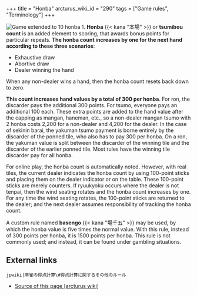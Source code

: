 +++
title = "Honba"
arcturus_wiki_id = "290"
tags = ["Game rules", "Terminology"]
+++

![Game extended to 10 honba [1](http://tenhou.net/0/?log=2014010103gm-00a9-0000-ca27a20c&tw=2&ts=9).](Honba_10.png "Game extended to 10 honba 1.")
**Honba** {{< kana "本場" >}} or **tsumibou count** is an added element to scoring, that awards
bonus points for particular repeats. **The honba count increases by one for the next hand according
to these three scenarios**:

- Exhaustive draw
- Abortive draw
- Dealer winning the hand

When any non-dealer wins a hand, then the honba count resets back down to zero.

**This count increases hand values by a total of 300 per honba**. For ron, the discarder pays the
additional 300 points. For tsumo, everyone pays an additional 100 each. These extra points are added
to the hand value after the capping as mangan, haneman, etc., so a non-dealer mangan tsumo with 2
honba costs 2,200 for a non-dealer and 4,200 for the dealer. In the case of sekinin barai, the
yakuman tsumo payment is borne entirely by the discarder of the ponned tile, who also has to pay 300
per honba. On a ron, the yakuman value is split between the discarder of the winning tile and the
discarder of the earlier ponned tile. Most rules have the winning tile discarder pay for all honba.

For online play, the honba count is automatically noted. However, with real tiles, the current
dealer indicates the honba count by using 100-point sticks and placing them on the dealer indicator
or on the table. These 100-point sticks are merely counters. If ryuukyoku occurs where the dealer is
not tenpai, then the wind seating rotates and the honba count increases by one. For any time the
wind seating rotates, the 100-point sticks are returned to the dealer; and the next dealer assumes
responsibility of tracking the honba count.

A custom rule named **basengo** {{< kana "場千五" >}} may be used, by which the honba value is five
times the normal value. With this rule, instead of 300 points per honba, it is 1500 points per
honba. This rule is not commonly used; and instead, it can be found under gambling situations.

## External links

`jpwiki|麻雀の得点計算\#得点計算に関するその他のルール`

- [Source of this page [arcturus wiki]](http://arcturus.su/wiki/Honba)
